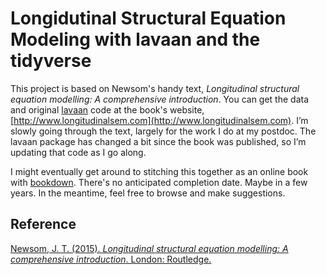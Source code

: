 # Longidutinal Structural Equation Modeling with lavaan and the tidyverse

This project is based on Newsom's handy text, *Longitudinal structural equation modelling: A comprehensive introduction*. You can get the data and original [lavaan](http://lavaan.ugent.be/) code at the book's website, [http://www.longitudinalsem.com](http://www.longitudinalsem.com). I’m slowly going through the text, largely for the work I do at my postdoc. The lavaan package has changed a bit since the book was published, so I’m updating that code as I go along.

I might eventually get around to stitching this together as an online book with [bookdown](https://bookdown.org). There's no anticipated completion date. Maybe in a few years. In the meantime, feel free to browse and make suggestions.

## Reference

[Newsom, J. T. (2015). *Longitudinal structural equation modelling: A comprehensive introduction*. London: Routledge.](http://www.longitudinalsem.com)
